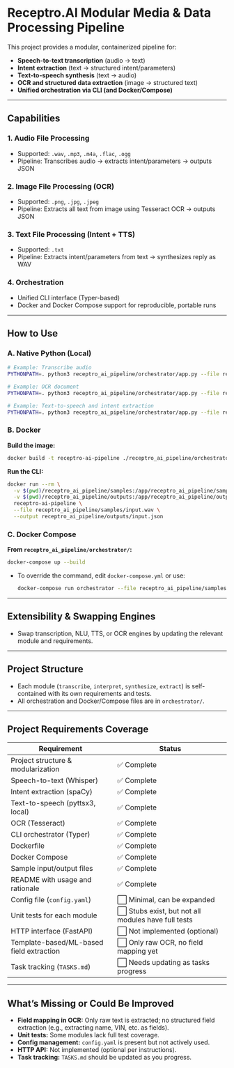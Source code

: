 # Receptro.AI Modular Media & Data Processing Pipeline

This project provides a modular, containerized pipeline for:
- **Speech-to-text transcription** (audio → text)
- **Intent extraction** (text → structured intent/parameters)
- **Text-to-speech synthesis** (text → audio)
- **OCR and structured data extraction** (image → structured text)
- **Unified orchestration via CLI (and Docker/Compose)**

---

## **Capabilities**

### **1. Audio File Processing**
- Supported: `.wav`, `.mp3`, `.m4a`, `.flac`, `.ogg`
- Pipeline: Transcribes audio → extracts intent/parameters → outputs JSON

### **2. Image File Processing (OCR)**
- Supported: `.png`, `.jpg`, `.jpeg`
- Pipeline: Extracts all text from image using Tesseract OCR → outputs JSON

### **3. Text File Processing (Intent + TTS)**
- Supported: `.txt`
- Pipeline: Extracts intent/parameters from text → synthesizes reply as WAV

### **4. Orchestration**
- Unified CLI interface (Typer-based)
- Docker and Docker Compose support for reproducible, portable runs

---

## **How to Use**

### **A. Native Python (Local)**
```sh
# Example: Transcribe audio
PYTHONPATH=. python3 receptro_ai_pipeline/orchestrator/app.py --file receptro_ai_pipeline/samples/input.wav --output receptro_ai_pipeline/outputs/input.json

# Example: OCR document
PYTHONPATH=. python3 receptro_ai_pipeline/orchestrator/app.py --file receptro_ai_pipeline/samples/registration_document.png --output receptro_ai_pipeline/outputs/registration.json

# Example: Text-to-speech and intent extraction
PYTHONPATH=. python3 receptro_ai_pipeline/orchestrator/app.py --file receptro_ai_pipeline/samples/sample.txt --output receptro_ai_pipeline/outputs/sample_reply.wav
```

### **B. Docker**

**Build the image:**
```sh
docker build -t receptro-ai-pipeline ./receptro_ai_pipeline/orchestrator/
```

**Run the CLI:**
```sh
docker run --rm \
  -v $(pwd)/receptro_ai_pipeline/samples:/app/receptro_ai_pipeline/samples \
  -v $(pwd)/receptro_ai_pipeline/outputs:/app/receptro_ai_pipeline/outputs \
  receptro-ai-pipeline \
  --file receptro_ai_pipeline/samples/input.wav \
  --output receptro_ai_pipeline/outputs/input.json
```

### **C. Docker Compose**

**From `receptro_ai_pipeline/orchestrator/`:**
```sh
docker-compose up --build
```
- To override the command, edit `docker-compose.yml` or use:
  ```sh
  docker-compose run orchestrator --file receptro_ai_pipeline/samples/sample.txt --output receptro_ai_pipeline/outputs/sample_reply.wav
  ```

---

## **Extensibility & Swapping Engines**
- Swap transcription, NLU, TTS, or OCR engines by updating the relevant module and requirements.

---

## **Project Structure**
- Each module (`transcribe`, `interpret`, `synthesize`, `extract`) is self-contained with its own requirements and tests.
- All orchestration and Docker/Compose files are in `orchestrator/`.

---

## **Project Requirements Coverage**

| Requirement                                 | Status      |
|----------------------------------------------|-------------|
| Project structure & modularization           | ✅ Complete |
| Speech-to-text (Whisper)                     | ✅ Complete |
| Intent extraction (spaCy)                    | ✅ Complete |
| Text-to-speech (pyttsx3, local)              | ✅ Complete |
| OCR (Tesseract)                              | ✅ Complete |
| CLI orchestrator (Typer)                     | ✅ Complete |
| Dockerfile                                   | ✅ Complete |
| Docker Compose                               | ✅ Complete |
| Sample input/output files                    | ✅ Complete |
| README with usage and rationale              | ✅ Complete |
| Config file (`config.yaml`)                  | ⬜ Minimal, can be expanded |
| Unit tests for each module                   | ⬜ Stubs exist, but not all modules have full tests |
| HTTP interface (FastAPI)                     | ⬜ Not implemented (optional) |
| Template-based/ML-based field extraction     | ⬜ Only raw OCR, no field mapping yet |
| Task tracking (`TASKS.md`)                   | ⬜ Needs updating as tasks progress |

---

## **What’s Missing or Could Be Improved**
- **Field mapping in OCR:** Only raw text is extracted; no structured field extraction (e.g., extracting name, VIN, etc. as fields).
- **Unit tests:** Some modules lack full test coverage.
- **Config management:** `config.yaml` is present but not actively used.
- **HTTP API:** Not implemented (optional per instructions).
- **Task tracking:** `TASKS.md` should be updated as you progress.
